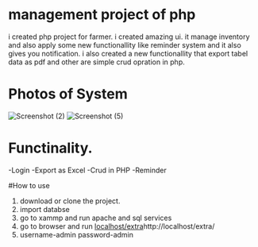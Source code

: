 # management project of php
i created php project for farmer.  i created amazing ui. it manage inventory and also apply some new functionallity like reminder system and it also gives you notification. i also created a new functionallity that export tabel data as pdf and other are simple crud opration in php.

# Photos of System
![Screenshot (2)](https://github.com/imdesai00/management_project/assets/115632510/835539bf-83ea-4271-90b0-6aef00e4a6c5)
![Screenshot (5)](https://github.com/imdesai00/management_project/assets/115632510/db322ba6-7150-4f77-853b-840239d005a2)

# Functinality.
-Login
-Export as Excel
-Crud in PHP
-Reminder

#How to use
1) download or clone the project.
2) import databse
3) go to xammp and run apache and sql services
4) go to browser and run [localhost/extra](http://localhost/extra/)http://localhost/extra/
5) username-admin
   password-admin
